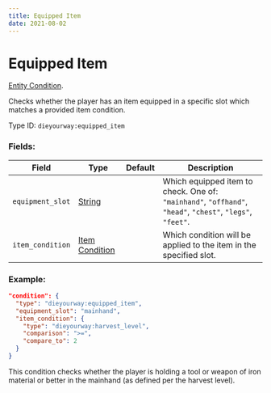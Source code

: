 ```yaml
---
title: Equipped Item
date: 2021-08-02
---
```

# Equipped Item

[Entity Condition](../entity_conditions.md).

Checks whether the player has an item equipped in a specific slot which matches a provided item condition.

Type ID: `dieyourway:equipped_item`

### Fields:

Field  | Type | Default | Description
-------|------|---------|-------------
`equipment_slot` | [String](../data_types/string.md) | |  Which equipped item to check. One of: `"mainhand"`, `"offhand"`, `"head"`, `"chest"`, `"legs"`, `"feet"`.
`item_condition` | [Item Condition](../item_conditions.md) | |  Which condition will be applied to the item in the specified slot.

### Example:

```json
"condition": {
  "type": "dieyourway:equipped_item",
  "equipment_slot": "mainhand",
  "item_condition": {
    "type": "dieyourway:harvest_level",
    "comparison": ">=",
    "compare_to": 2
  }
}
```

This condition checks whether the player is holding a tool or weapon of iron material or better in the mainhand (as defined per the harvest level).
